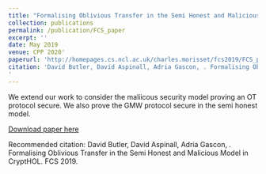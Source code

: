 ```yaml
---
title: "Formalising Oblivious Transfer in the Semi Honest and Malicious Model in CryptHOL"
collection: publications
permalink: /publication/FCS_paper
excerpt: ''
date: May 2019
venue: CPP 2020'
paperurl: 'http://homepages.cs.ncl.ac.uk/charles.morisset/fcs2019/FCS_papers/FCS19_session_2_paper_2.pdf'
citation: 'David Butler, David Aspinall, Adria Gascon, . Formalising Oblivious Transfer in the Semi Honest and Malicious Model in CryptHOL. To appear in CPP 2020. 
'
---
```

We extend our work to consider the maliicous security model proving an OT protocol secure. We also prove the GMW protocol secure in the semi honest model.

[Download paper here](https://eprint.iacr.org/2019/1449.pdf)

Recommended citation: David Butler, David Aspinall, Adria Gascon, . Formalising Oblivious Transfer in the Semi Honest and Malicious Model in CryptHOL. FCS 2019.  
